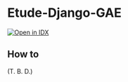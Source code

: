 # Etude-Django-GAE

[![Open in IDX](https://cdn.idx.dev/btn/open_dark_32@2x.png)](https://idx.google.com/import?url=https%3A%2F%2Fgithub.com%2Fshin-sforzando%2Fetude-django-gae)

## How to

(T. B. D.)
